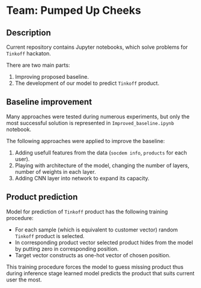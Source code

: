 # Team: Pumped Up Cheeks

## Description

Current repository contains Jupyter notebooks, which solve 
problems for `Tinkoff` hackaton. 

There are two main parts:
1. Improving proposed baseline.
2. The development of our model to predict `Tinkoff` product.

## Baseline improvement

Many approaches were tested during numerous experiments,
but only the most successful solution is represented in 
`Improved_baseline.ipynb` notebook.

The following approaches were applied to improve the baseline:
1. Adding usefull features from the data (`socdem info`, `products` for each user).
2. Playing with architecture of the model, changing the number of layers, number of weights in each layer.
3. Adding CNN layer into network to expand its capacity.

## Product prediction

Model for prediction of `Tinkoff` product has the following 
training procedure:
 - For each sample (which is equivalent to customer vector) random 
 `Tinkoff` product is selected.
 - In corresponding product vector selected product hides from the model
 by putting zero in corresponding position.
 - Target vector constructs as one-hot vector of chosen position.

This training procedure forces the model to guess missing product thus during inference stage learned model
predicts the product that suits current user the most.
